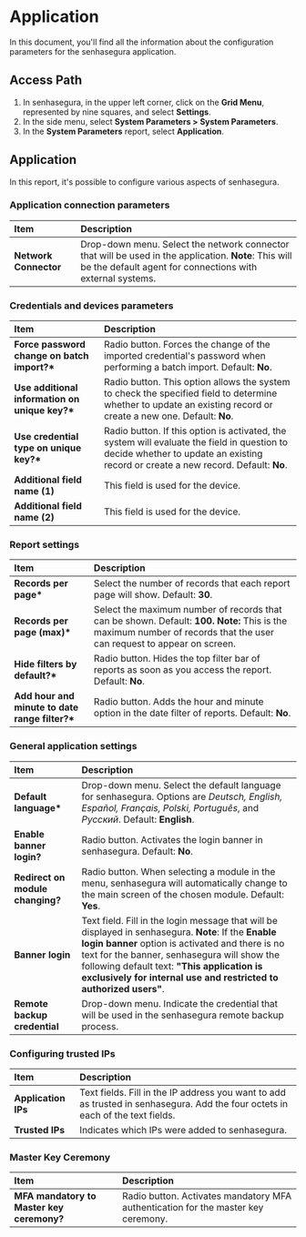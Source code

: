 # Application

In this document, you'll find all the information about the configuration parameters for the senhasegura application.

## **Access Path**

1. In senhasegura, in the upper left corner, click on the **Grid Menu**, represented by nine squares, and select **Settings**.  
2. In the side menu, select **System Parameters \> System Parameters**.  
3. In the **System Parameters** report, select **Application**.

## **Application**

In this report, it's possible to configure various aspects of senhasegura.

### **Application connection parameters**

| Item | Description |
| :---- | :---- |
| **Network Connector** | Drop-down menu. Select the network connector that will be used in the application. **Note**: This will be the default agent for connections with external systems. |

### **Credentials and devices parameters**

| Item | Description |
| :---- | :---- |
| **Force password change on batch import?\*** | Radio button. Forces the change of the imported credential's password when performing a batch import. Default: **No**. |
| **Use additional information on unique key?\*** | Radio button. This option allows the system to check the specified field to determine whether to update an existing record or create a new one. Default: **No**. |
| **Use credential type on unique key?\*** | Radio button. If this option is activated, the system will evaluate the field in question to decide whether to update an existing record or create a new record. Default: **No**. |
| **Additional field name (1)** | This field is used for the device. |
| **Additional field name (2)** | This field is used for the device. |

### **Report settings**

| Item | Description |
| :---- | :---- |
| **Records per page\*** | Select the number of records that each report page will show. Default: **30**. |
| **Records per page (max)\*** | Select the maximum number of records that can be shown. Default: **100\. Note:** This is the maximum number of records that the user can request to appear on screen. |
| **Hide filters by default?\*** | Radio button. Hides the top filter bar of reports as soon as you access the report. Default: **No**. |
| **Add hour and minute to date range filter?\*** | Radio button. Adds the hour and minute option in the date filter of reports. Default: **No**. |

### **General application settings**

| Item | Description |
| :---- | :---- |
| **Default language\*** | Drop-down menu. Select the default language for senhasegura. Options are *Deutsch, English, Español, Français, Polski, Português*, and *Pусский*. Default: **English**. |
| **Enable banner login?** | Radio button. Activates the login banner in senhasegura. Default: **No**. |
| **Redirect on module changing?** | Radio button. When selecting a module in the menu, senhasegura will automatically change to the main screen of the chosen module. Default: **Yes**. |
| **Banner login** | Text field. Fill in the login message that will be displayed in senhasegura. **Note**: If the **Enable login banner** option is activated and there is no text for the banner, senhasegura will show the following default text: **"This application is exclusively for internal use and restricted to authorized users"**. |
| **Remote backup credential** | Drop-down menu. Indicate the credential that will be used in the senhasegura remote backup process. |

### **Configuring trusted IPs**

| Item | Description |
| :---- | :---- |
| **Application IPs** | Text fields. Fill in the IP address you want to add as trusted in senhasegura. Add the four octets in each of the text fields. |
| **Trusted IPs** | Indicates which IPs were added to senhasegura. |

### **Master Key Ceremony**

| Item | Description |
| :---- | :---- |
| **MFA mandatory to Master key ceremony?** | Radio button. Activates mandatory MFA authentication for the master key ceremony. |